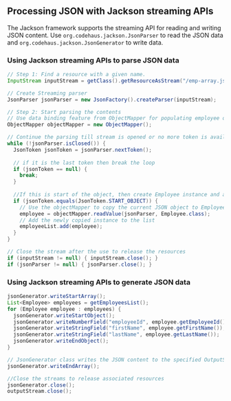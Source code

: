 ## Processing JSON with Jackson streaming APIs
The Jackson framework supports the streaming API for reading and writing JSON content.
Use `org.codehaus.jackson.JsonParser` to read the JSON data and
`org.codehaus.jackson.JsonGenerator` to write data.

### Using Jackson streaming APIs to parse JSON data
```java
// Step 1: Find a resource with a given name.
InputStream inputStream = getClass().getResourceAsStream("/emp-array.json");

// Create Streaming parser
JsonParser jsonParser = new JsonFactory().createParser(inputStream);

// Step 2: Start parsing the contents
// Use data binding feature from ObjectMapper for populating employee object
ObjectMapper objectMapper = new ObjectMapper();

// Continue the parsing till stream is opened or no more token is available
while (!jsonParser.isClosed()) {
  JsonToken jsonToken = jsonParser.nextToken();
  
  // if it is the last token then break the loop
  if (jsonToken == null) {
    break;
  }
  
  //If this is start of the object, then create Employee instance and add it to the result list
  if (jsonToken.equals(JsonToken.START_OBJECT)) {
    // Use the objectMapper to copy the current JSON object to Employee object
    employee = objectMapper.readValue(jsonParser, Employee.class);
    // Add the newly copied instance to the list
    employeeList.add(employee);
  }
}

// Close the stream after the use to release the resources
if (inputStream != null) { inputStream.close(); }
if (jsonParser != null) { jsonParser.close(); }
```

### Using Jackson streaming APIs to generate JSON data
```java
jsonGenerator.writeStartArray();
List<Employee> employees = getEmployeesList();
for (Employee employee : employees) {
  jsonGenerator.writeStartObject();
  jsonGenerator.writeNumberField("employeeId", employee.getEmployeeId());
  jsonGenerator.writeStringField("firstName", employee.getFirstName());
  jsonGenerator.writeStringField("lastName", employee.getLastName());
  jsonGenerator.writeEndObject();
}

// JsonGenerator class writes the JSON content to the specified OutputStream.
jsonGenerator.writeEndArray();

//Close the streams to release associated resources
jsonGenerator.close();
outputStream.close();
```
